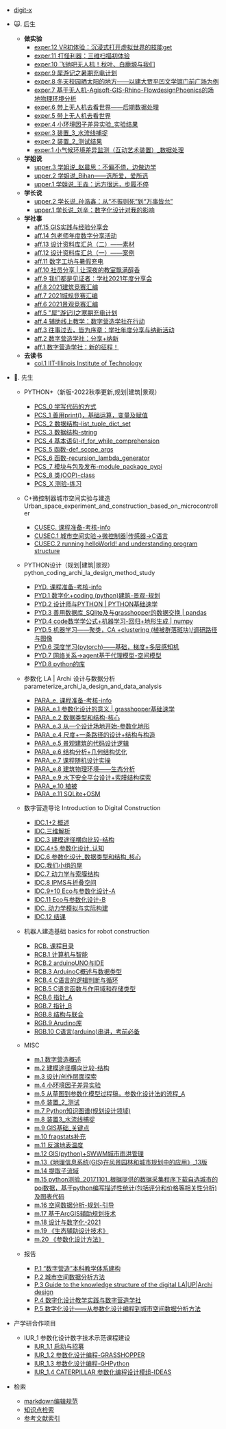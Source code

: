 * [digit-x](./markdown/preface.md)

* 🙀\. 后生 
    - **做实验**
        * [exper.12 VR初体验：沉浸式打开虚拟世界的技能get](./markdown/2020-12-23_First_Vr_experience_skills_for_the_immersive_opening_of_virtual_worlds.md)
        * [exper.11 打怪利器：三维扫描初体验](./markdown/2020-12-19_Hit_strange_weapon_3d_scan_first_experience.md)
        * [exper.10 飞驰吧无人机！秋叶、白鹿塬与我们](./markdown/flyTHEdrone_autumLeaves_whiteDeer.md)
        * [exper.9 犀游记之暑期充电计划](./markdown/summer_charging_rh.md)
        * [exper.8 冬天校园晒太阳的地方——以建大贾平凹文学馆门前广场为例](./markdown/place_where_sun_bask.md)
        * [exper.7 基于无人机-Agisoft-GIS-Rhino-FlowdesignPhoenics的场地物理环境分析](./markdown/physical_envir_analysis_basedOn_uavAgisoft.md)
        * [exper.6 带上无人机去看世界——后期数据处理](./markdown/take_aDrone_toSee_theWorld_postDataProcessing.md)
        * [exper.5 带上无人机去看世界](./markdown/take_aDrone_toSee_theWorld.md)
        * [exper.4 小环境因子差异实验_实验结果](./markdown/mircro_envi_factor_changesExperiment.md)
        * [exper.3 装置_3_水流线捕捉](./markdown/experimental_report_ofWater_flow_stream_capture.md)
        * [exper.2 装置_2_测试结果](./markdown/device_2_test_outcome.md)
        * [exper.1 小气候环境差异监测（互动艺术装置）_数据处理](./markdown/microclimate_environment_changes_monitoring.md)    
    - **学姐说**
        * [upper.3 学姐说_赵晨思：不偏不倚，边做边学](./markdown/2021-08-25_Zhao_Chensi_Unbiased_learning_by_doing.md)
        * [upper.2 学姐说_Bihan——选所爱，爱所选](./markdown/2021-08-15_Bihan_Choose_what_you_love_love_what_you_choose.md)
        * [upper.1 学姐说_王垚：远方很远，步履不停](./markdown/2021-08-05_Wangyao_far_away_walking_non_stop.md)
    - **学长说**
        * [upper.2 学长说_孙浩鑫：从“不振则死”到“万事皆允”](./markdown/uppercassman_Sunhaoxin.md)
        * [upper.1 学长说_刘辛：数字化设计对我的影响](./markdown/upperclassman_Liuxin_theInfluence_of_digitalDesignOnme.md)
    - **学社事**   
        * [aff.15 GIS实践与经验分享会](./markdown/2021-12-13_GIS_Practice_and_Experience_Sharing_Session.md)
        * [aff.14 包老师年度数字分享活动](./markdown/2021-11-21_Bao_annual_digital_sharing_event.md)
        * [aff.13 设计资料库汇总（二）——素材](./markdown/2021-09-22_Design_Library_Summary_2-Material.md)
        * [aff.12 设计资料库汇总（一）——案例](./markdown/2021-09-08_Design_Database_Summary_1_Case.md)
        * [aff.11 数字工坊与暑假充电](./markdown/2021-08-03_Digital_workshop_and_summer_vacation_charging.md)
        * [aff.10 社员分享 | 让深夜的教室飘满醇香](./markdown/2021-06-04_Let_the_classroom_at_night_be_full_of_mellow_fragrances.md)
        * [aff.9 我们都是见证者：学社2021年度分享会](./markdown/2021-04-04_We_are_all_witnesses_society_2021_sharing_session.md)
        * [aff.8 2021建筑竞赛汇编](./markdown/2021-03-28_Architecture_competition_2021_compilation.md)
        * [aff.7 2021城规竞赛汇编](./markdown/2021-03-27_Planning_competition_2021_compilation.md)
        * [aff.6 2021景观竞赛汇编](./markdown/2021-03-13_Landscape_competition_2021_compilation.md)
        * [aff.5 "犀"游记II之寒期充电计划](./markdown/2021-02-03_Winter_vacation_charging_plan_2.md)
        * [aff.4 辅助线上教学：数字营造学社在行动](./markdown/auxiliary_online_teaching_inAction.md)
        * [aff.3 往事过去，皆为序章：学社年度分享与纳新活动](./markdown/the_past_isthe_preface_recruitment.md)
        * [aff.2 数字营造学社：分享+纳新](./markdown/sharing_recruit.md)
        * [aff.1 数字营造学社：新的征程！](./markdown/digital_Construction_society_newJourney.md)
    - **去读书**        
        * [col.1 IIT-Illinois Institute of Technology](./markdown/IIT.md)
        
* 🦍\. 先生  
    * PYTHON+（新版-2022秋季更新,规划|建筑|景观）
        * [PCS_0 学写代码的方式](./markdown/pcs_0_学写代码的方式.md)
        * [PCS_1 善用print()，基础运算，变量及赋值](./markdown/pcs_1.md)
        * [PCS_2 数据结构-list_tuple_dict_set](./markdown/pcs_2.md)
        * [PCS_3 数据结构-string](./markdown/pcs_3.md)
        * [PCS_4 基本语句-if_for_while_comprehension](./markdown/pcs_4.md)
        * [PCS_5 函数-def_scope_args](./markdown/pcs_5.md)  
        * [PCS_6 函数-recursion_lambda_generator](./markdown/pcs_6.md)  
        * [PCS_7 模块与包及发布-module_package_pypi](./markdown/pcs_7.md)  
        * [PCS_8 类(OOP)-class](./markdown/pcs_8.md)
        * [PCS_X 测验-练习](./markdown/pcs_quize.md)  

    * C+微控制器城市空间实验与建造 Urban_space_experiment_and_construction_based_on_microcontroller
        * [CUSEC. 课程准备-考核-info](./markdown/CUSEC_info.md)
        * [CUSEC.1 城市空间实验->微控制器|传感器->C语言](./markdown/CUSEC_USEC2microcontroler2C.md)
        * [CUSEC.2 running helloWorld! and understanding program structure](./markdown/CUSEC_hello_C.md)

    * PYTHON设计（规划|建筑|景观） python_coding_archi_la_design_method_study
        * [PYD. 课程准备-考核-info](./markdown/pyd_info.md)
        * [PYD.1 数字化+coding (python)建筑-景观-规划](./markdown/pyd_digital_Archi_LA_UP.md)
        * [PYD.2 设计师与PYTHON | PYTHON基础速学](./markdown/py_designer_and_python_tutorial_basic.md)
        * [PYD.3 善用数据库_SQlite及与grasshopper的数据交换 | pandas](./markdown/pyd_SQLite.md)
        * [PYD.4 code数学学公式+机器学习-回归+地形生成 | numpy](./markdown/pyd_sympy_regression.md)
        * [PYD.5 机器学习——聚类，CA +clustering (植被群落斑块)/调研路径与图像](./markdown/pyd_clustering.md)               
        * [PYD.6 深度学习(pytorch)——基础，梯度+多层感知机](./markdown/pyd_deeplearning_basis.md)        
        * [PYD.7 网络关系->agent基于代理模型-空间模型](./markdown/pyd_network_spatialModel.md) 
        * [PYD.8 python的库](./markdown/pyd_library.md)
        

    * 参数化 LA | Archi 设计与数据分析 parameterize_archi_la_design_and_data_analysis
        * [PARA_e. 课程准备-考核-info](./markdown/PARA_e_info.md)
        * [PARA_e.1 参数化设计的意义 | grasshopper基础速学](./markdown/para_significance_tutorial_basic.md)
        * [PARA_e.2 数据类型和结构-核心](./markdown/PARA_datatype_structure.md)
        * [PARA_e.3 从一个设计场地开始-参数化地形](./markdown/parameterized_terrain.md)
        * [PARA_e.4 尺度+一条路径的设计+结构与构造](./markdown/parameterized_a_path_design.md)
        * [PARA_e.5 景观建筑的代码设计逻辑](./markdown/parameterized_building.md)
        * [PARA_e.6 结构分析+几何结构优化](./markdown/parameterized_structure_optimization.md)
        * [PARA_e.7 课程随机设计实操](./markdown/parameterized_practice.md)
        * [PARA_e.8 建筑物理环境——生态分析](./markdown/parameterized_eco.md)
        * [PARA_e.9 水下安全平台设计+索膜结构探索](./markdown/parameterized_tensioned_cable_membrane_structure.md)
        * [PARA_e.10 植被](./markdown/parameterized_vegetation.md)
        * [PARA_e.11 SQLite+OSM](./markdown/parameterized_SQLite_OSM.md)

    * 数字营造导论 Introduction to Digital Construction
        * [IDC.1+2 概述](./markdown/IDC_overview.md)
        * [IDC.三维解析](./markdown/three-dimensional_analysis.md)
        * [IDC.3 建模途径横向比较-结构](./markdown/3dmodeling_approach_comparison_structure.md)
        * [IDC.4+5 参数化设计_认知](./markdown/parametric_design_cognition.md)
        * [IDC.6 参数化设计_数据类型和结构_核心](./markdown/parameterized_design_data_type_and_structure_core.md)
        * [IDC.我们小组的屋](./markdown/our_group_house.md)
        * [IDC.7 动力学与索膜结构](./markdown/dynamics_and_cable-membrane_structure.md)
        * [IDC.8 IPMS与折叠空间](./markdown/IPMS_and_folding_space.md)
        * [IDC.9+10 Eco与参数化设计-A](./markdown/ECO_and_parametric_design-A.md)
        * [IDC.11 Eco与参数化设计-B](./markdown/ECO_and_parametric_design-B.md)
        * [IDC. 动力学模拟与实际构建](./markdown/dynamic_simulation_and_actual_construction.md)
        * [IDC.12 结课](./markdown/IDC_class_ending.md)

    * 机器人建造基础 basics for robot construction
        * [RCB. 课程目录](./markdown/RCB_course_catalog.md)
        * [RCB.1 计算机与智能](./markdown/RCB_computer_and_intelligence.md)
        * [RCB.2 arduinoUNO与IDE](./markdown/RCB_arduinoUno_and_IDE.md)
        * [RCB.3 ArduinoC概述与数据类型](./markdown/RCB_an_overview_of_the_Arduino_C_and_data_types.md)
        * [RCB.4 C语言的逻辑判断与循环](./markdown/RCB_C_logic_judgment_and_loop.md)
        * [RCB.5 C语言函数与作用域和存储类型](./markdown/RCB_C_function_with_scope_and_storage_types.md)
        * [RCB.6 指针_A](./markdown/RCB_C_point_A.md)
        * [RGB.7 指针_B](./markdown/RCB_C_point_B.md)
        * [RGB.8 结构与联合](./markdown/RCB_C_struct_union.md)
        * [RGB.9 Arudino库](./markdown/RCB_C_arduino_lib.md)
        * [RGB.10 C语言(arduino)串讲，考前必备](./markdown/RCB_C_lecture_necessary_before_the_test.md)

    * MISC
        * [m.1 数字营造概述](./markdown/overview_of_digital_construction.md)
        * [m.2 建模途径横向比较-结构](./markdown/modeling_approach_comparison_structure.md)
        * [m.3 设计/创作层面探索](./markdown/design_exploration.md)
        * [m.4 小环境因子差异实验](./markdown/microclimate_factors_difference_experiment.md)
        * [m.5 从草图到参数化模型过程稿，参数化设计法的流程_A](./markdown/from_sketch_to_parameterized_model_process_draft_A.md)
        * [m.6 装置_2_测试](./markdown/device_2_rest.md)
        * [m.7 Python知识图谱(规划设计领域)](./markdown/python_knowledge_graph.md)
        * [m.8 装置3_水流线捕捉](./markdown/device_3_water_stream_capture.md)
        * [m.9 GIS基础_关键点](./markdown/GIS_basic_critical_points.md)
        * [m.10 fragstats补充](./markdown/fragstats_supplement.md)
        * [m.11 反演地表温度](./markdown/temperature_retrieval.md)
        * [m.12 GIS(python)+SWWM城市雨洪管理](./markdown/GIS(python)_SWWM_urban_stormwater_management.md)
        * [m.13《地理信息系统(GIS)在风景园林和城市规划中的应用》_13版](./markdown/application_of_GIS_in_landscape_and_urban_planning_V13.md)
        * [m.14 提取子流域](./markdown/extract_subwatershed.md)
        * [m.15 python测验_20171101_根据提供的数据采集程序下载自选城市的poi数据，基于python编写描述性统计(包括评分和价格等相关性分析)及图表代码](./markdown/python_test_20171101.md)        
        * [m.16 空间数据分析-规划-引导](./markdown/spatial_data_analysis_planning_guidance.md)
        * [m.17 基于ArcGIS辅助规划技术](./markdown/gisforplan.md)
        * [m.18 设计与数字化-2021](./markdown/misc_digital_design_2021.md)
        * [m.19 《生态辅助设计技术》](./markdown/eco_aided_design_tech.md)
        * [m.20 《参数化设计方法》](./markdown/algorithmic_design_methodology.md)

    * 报告
        * [P.1 “数字营造”本科教学体系建构](./markdown/construction_of_undergraduate_teaching_system_of_digital_construction.md) 
        * [P.2 城市空间数据分析方法](./markdown/P_USDataAnalysisMethod.md)
        * [P.3 Guide to the knowledge structure of the digital LA|UP|Archi design](./markdown/iit_guide.md)
        * [P.4 数字化设计教学实践与数字营造学社](./markdown/P_DDTeachingPractice_DCS.md)
        * [P.5 数字化设计——从参数化设计编程到城市空间数据分析方法](./markdown/P_parametric_design2USDA.md)            

* 产学研合作项目
    * IUR_1  参数化设计数字技术示范课程建设
        * [IUR_1.1 启动与招募](./markdown/IUR_para_startup.md)
        * [IUR_1.2 参数化设计编程-GRASSHOPPER](https://richiebao.github.io/parametric_design_coding_grasshopper/#/)
        * [IUR_1.3 参数化设计编程-GHPython](https://richiebao.github.io/parametric_design_coding_GHPython/#/)
        * [IUR_1.4 CATERPILLAR 参数化编程设计模组-IDEAS](https://richiebao.github.io/parametric_design_coding_module)


* 检索

    * [markdown编辑规范](./markdown/md_norm.md)
    * [知识点检索](./markdown/codeToolIdx.md)
    * [参考文献索引](./markdown/reference.md)



